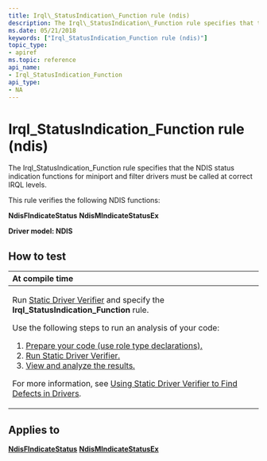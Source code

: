 ```yaml
---
title: Irql\_StatusIndication\_Function rule (ndis)
description: The Irql\_StatusIndication\_Function rule specifies that the NDIS status indication functions for miniport and filter drivers must be called at correct IRQL levels.
ms.date: 05/21/2018
keywords: ["Irql_StatusIndication_Function rule (ndis)"]
topic_type:
- apiref
ms.topic: reference
api_name:
- Irql_StatusIndication_Function
api_type:
- NA
---
```


# Irql\_StatusIndication\_Function rule (ndis)


The Irql\_StatusIndication\_Function rule specifies that the NDIS status indication functions for miniport and filter drivers must be called at correct IRQL levels.

This rule verifies the following NDIS functions:

**NdisFIndicateStatus**
**NdisMIndicateStatusEx**

**Driver model: NDIS**

## How to test

<table>
<colgroup>
<col width="100%" />
</colgroup>
<thead>
<tr class="header">
<th align="left">At compile time</th>
</tr>
</thead>
<tbody>
<tr class="odd">
<td align="left"><p>Run <a href="/windows-hardware/drivers/devtest/static-driver-verifier" data-raw-source="[Static Driver Verifier](./static-driver-verifier.md)">Static Driver Verifier</a> and specify the <strong>Irql_StatusIndication_Function</strong> rule.</p>
Use the following steps to run an analysis of your code:
<ol>
<li><a href="/windows-hardware/drivers/devtest/using-static-driver-verifier-to-find-defects-in-drivers#preparing-your-source-code" data-raw-source="[Prepare your code (use role type declarations).](./using-static-driver-verifier-to-find-defects-in-drivers.md#preparing-your-source-code)">Prepare your code (use role type declarations).</a></li>
<li><a href="/windows-hardware/drivers/devtest/using-static-driver-verifier-to-find-defects-in-drivers#running-static-driver-verifier" data-raw-source="[Run Static Driver Verifier.](./using-static-driver-verifier-to-find-defects-in-drivers.md#running-static-driver-verifier)">Run Static Driver Verifier.</a></li>
<li><a href="/windows-hardware/drivers/devtest/using-static-driver-verifier-to-find-defects-in-drivers#viewing-and-analyzing-the-results" data-raw-source="[View and analyze the results.](./using-static-driver-verifier-to-find-defects-in-drivers.md#viewing-and-analyzing-the-results)">View and analyze the results.</a></li>
</ol>
<p>For more information, see <a href="/windows-hardware/drivers/devtest/using-static-driver-verifier-to-find-defects-in-drivers" data-raw-source="[Using Static Driver Verifier to Find Defects in Drivers](./using-static-driver-verifier-to-find-defects-in-drivers.md)">Using Static Driver Verifier to Find Defects in Drivers</a>.</p></td>
</tr>
</tbody>
</table>

## Applies to

[**NdisFIndicateStatus**](/windows-hardware/drivers/ddi/ndis/nf-ndis-ndisfindicatestatus)
[**NdisMIndicateStatusEx**](/windows-hardware/drivers/ddi/ndis/nf-ndis-ndismindicatestatusex)
